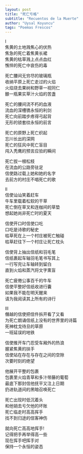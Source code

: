 ```yaml
---
layout: post
title: "死亡亏格"
subtitle: "Recuentos de la Muerte"
author: "Uysal Koyuncu"
tags: "Poemas Frescos"
---
```


I  
焦黄的土地溅焦心的伏热  
焦急的死亡着焦黄长裙  
焦黄的枯草溅上点点血红  
憔悴的死亡中哀伤的毒  
  
死亡腰间无穷尽的玻璃瓶  
收纳平原上死亡走过的火焰  
火焰烧去果树和野草一视同仁  
酿一瓶果实草汁火焰的苦盏  
  
死亡的腰间流不朽的血液  
流血的深槽镌永恒的利剑  
死亡向前踏步疼得弓起背  
无形的锁套纹永恒的前言  
  
死亡的原野上死亡织起  
忘川长出的深网  
死亡的狂风中死亡盲目  
闯入秃鹰的预言应验的瞬间  
  
死亡拔一根松枝  
在流血的公路旁驻足  
信使路过载上她和她的名字  
去前方的村庄不唱死亡的歌  
  
II  
信使讪讪笑着赶车  
牛车里载着松软的干草  
死亡倒在草叉和连枷间的草垫  
想起她尚非死亡时的夏天  
  
信使开口时信使口吃  
口吃是诗歌的秘史  
枯草死在上一个村庄被死亡触碰  
枯草赶往下一个村庄让死亡枕头  
  
信使背上抽出信纸和羽毛笔  
信纸裹起车轴羽毛笔书写其上  
一行写完让车轴转到留白  
直到火焰和蒸汽将文字熏盲  
  
死亡疲倦公事百千的牛车  
信使平整好信纸收进行囊  
如果我不能在明天醒来  
请为我阅读其上所有的诗行  
  
III  
僭越的信使把信件拆开看了又看  
为死亡朗诵信纸上没有的世界里的诗篇  
死神枕戈待旦的草原  
一班延误的地铁  
  
信使推开车门忍受车厢外的热浪  
握紧焦黄的扶手  
信使站在存在与存在之间的空隙  
次要时刻的绝望  
  
他展开平整的包裹  
包裹里火焰青草和多汁带藤的葡萄  
最底下那封信他抚平又注上日期  
扔进轨道间的黑暗召唤死亡  
  
死亡出现时低沉着头  
和他销去亏欠他的坏账  
死亡临走时高高挥手  
找不到归途的信客神伤  
  
就向死亡高高地挥手!  
记得把手再举得高一些  
现在挥手吧挥手对  
保持一个永恒的姿态  
  